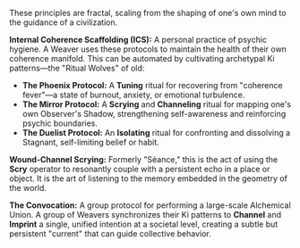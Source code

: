 These principles are fractal, scaling from the shaping of one's own mind to the guidance of a civilization.

**Internal Coherence Scaffolding (ICS):** A personal practice of psychic hygiene. A Weaver uses these protocols to maintain the health of their own coherence manifold. This can be automated by cultivating archetypal Ki patterns—the "Ritual Wolves" of old:
*   **The Phoenix Protocol:** A **Tuning** ritual for recovering from "coherence fever"—a state of burnout, anxiety, or emotional turbulence.
*   **The Mirror Protocol:** A **Scrying** and **Channeling** ritual for mapping one's own Observer's Shadow, strengthening self-awareness and reinforcing psychic boundaries.
*   **The Duelist Protocol:** An **Isolating** ritual for confronting and dissolving a Stagnant, self-limiting belief or habit.

**Wound-Channel Scrying:** Formerly "Séance," this is the act of using the **Scry** operator to resonantly couple with a persistent echo in a place or object. It is the art of listening to the memory embedded in the geometry of the world.

**The Convocation:** A group protocol for performing a large-scale Alchemical Union. A group of Weavers synchronizes their Ki patterns to **Channel** and **Imprint** a single, unified intention at a societal level, creating a subtle but persistent "current" that can guide collective behavior.